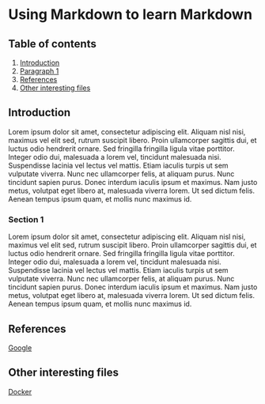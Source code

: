 # Using Markdown to learn Markdown

## Table of contents
1. [Introduction](#introduction)
2. [Paragraph 1](#paragraph-1)
3. [References](#references)
4. [Other interesting files](#other-interesting-files)

## Introduction <a name="introduction"></a>

Lorem ipsum dolor sit amet, consectetur adipiscing elit. Aliquam nisl nisi, maximus vel elit sed, rutrum suscipit libero. Proin ullamcorper sagittis dui, et luctus odio hendrerit ornare. Sed fringilla fringilla ligula vitae porttitor. Integer odio dui, malesuada a lorem vel, tincidunt malesuada nisi. Suspendisse lacinia vel lectus vel mattis. Etiam iaculis turpis ut sem vulputate viverra. Nunc nec ullamcorper felis, at aliquam purus. Nunc tincidunt sapien purus. Donec interdum iaculis ipsum et maximus. Nam justo metus, volutpat eget libero at, malesuada viverra lorem. Ut sed dictum felis. Aenean tempus ipsum quam, et mollis nunc maximus id.

### Section 1

Lorem ipsum dolor sit amet, consectetur adipiscing elit. Aliquam nisl nisi, maximus vel elit sed, rutrum suscipit libero. Proin ullamcorper sagittis dui, et luctus odio hendrerit ornare. Sed fringilla fringilla ligula vitae porttitor. Integer odio dui, malesuada a lorem vel, tincidunt malesuada nisi. Suspendisse lacinia vel lectus vel mattis. Etiam iaculis turpis ut sem vulputate viverra. Nunc nec ullamcorper felis, at aliquam purus. Nunc tincidunt sapien purus. Donec interdum iaculis ipsum et maximus. Nam justo metus, volutpat eget libero at, malesuada viverra lorem. Ut sed dictum felis. Aenean tempus ipsum quam, et mollis nunc maximus id.

## References

[Google](https://www.google.com)

## Other interesting files

[Docker](./docker.md)